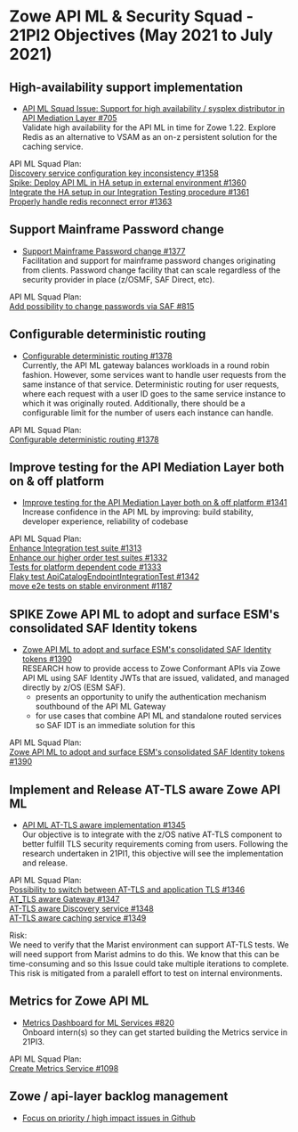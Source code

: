 # Zowe API ML & Security Squad - 21PI2 Objectives (May 2021 to July 2021)


## High-availability support implementation

* [API ML Squad Issue: Support for high availability / sysplex distributor in API Mediation Layer #705](https://github.com/zowe/api-layer/issues/705)  
Validate high availability for the API ML in time for Zowe 1.22. Explore Redis as an alternative to VSAM as an on-z persistent solution for the caching service.

API ML Squad Plan:  
[Discovery service configuration key inconsistency #1358](https://github.com/zowe/api-layer/issues/1358)  
[Spike: Deploy API ML in HA setup in external environment #1360](https://github.com/zowe/api-layer/issues/1360)  
[Integrate the HA setup in our Integration Testing procedure #1361](https://github.com/zowe/api-layer/issues/1361)  
[Properly handle redis reconnect error #1363](https://github.com/zowe/api-layer/issues/1363)  
  
  
## Support Mainframe Password change

* [Support Mainframe Password change #1377](https://github.com/zowe/api-layer/issues/1377)  
Facilitation and support for mainframe password changes originating from clients. Password change facility that can scale regardless of the security provider in place (z/OSMF, SAF Direct, etc).  

API ML Squad Plan:  
[Add possibility to change passwords via SAF #815](https://github.com/zowe/api-layer/issues/815)  

  
## Configurable deterministic routing

* [Configurable deterministic routing #1378](https://github.com/zowe/api-layer/issues/1378)  
Currently, the API ML gateway balances workloads in a round robin fashion. However, some services want to handle user requests from the same instance of that service. Deterministic routing for user requests, where each request with a user ID goes to the same service instance to which it was originally routed. Additionally, there should be a configurable limit for the number of users each instance can handle.

API ML Squad Plan:  
[Configurable deterministic routing #1378](https://github.com/zowe/api-layer/issues/1378)  


## Improve testing for the API Mediation Layer both on & off platform

* [Improve testing for the API Mediation Layer both on & off platform #1341](https://github.com/zowe/api-layer/issues/1341)  
Increase confidence in the API ML by improving: build stability, developer experience, reliability of codebase  

API ML Squad Plan:  
[Enhance Integration test suite #1313](https://github.com/zowe/api-layer/issues/1313)  
[Enhance our higher order test suites #1332](https://github.com/zowe/api-layer/issues/1332)  
[Tests for platform dependent code #1333](https://github.com/zowe/api-layer/issues/1333)  
[Flaky test ApiCatalogEndpointIntegrationTest #1342](https://github.com/zowe/api-layer/issues/1342)  
[move e2e tests on stable environment #1187](https://github.com/zowe/api-layer/issues/1187)  


## SPIKE Zowe API ML to adopt and surface ESM's consolidated SAF Identity tokens

* [Zowe API ML to adopt and surface ESM's consolidated SAF Identity tokens #1390](https://github.com/zowe/api-layer/issues/1390)  
RESEARCH how to provide access to Zowe Conformant APIs via Zowe API ML using SAF Identity JWTs that are issued, validated, and managed directly by z/OS (ESM SAF).  
  - presents an opportunity to unify the authentication mechanism southbound of the API ML Gateway  
  - for use cases that combine API ML and standalone routed services so SAF IDT is an immediate solution for this 

API ML Squad Plan:  
[Zowe API ML to adopt and surface ESM's consolidated SAF Identity tokens #1390](https://github.com/zowe/api-layer/issues/1390)  


## Implement and Release AT-TLS aware Zowe API ML

* [API ML AT-TLS aware implementation #1345](https://github.com/zowe/api-layer/issues/1345)  
Our objective is to integrate with the z/OS native AT-TLS component to better fulfill TLS security requirements coming from users. Following the research undertaken in 21PI1, this objective will see the implementation and release.  

API ML Squad Plan:  
[Possibility to switch between AT-TLS and application TLS #1346](https://github.com/zowe/api-layer/issues/1346)  
[AT_TLS aware Gateway #1347](https://github.com/zowe/api-layer/issues/1347)  
[AT-TLS aware Discovery service #1348](https://github.com/zowe/api-layer/issues/1348)  
[AT-TLS aware caching service #1349](https://github.com/zowe/api-layer/issues/1349)   

Risk:  
We need to verify that the Marist environment can support AT-TLS tests. We will need support from Marist admins to do this. We know that this can be time-consuming and so this Issue could take multiple iterations to complete. This risk is mitigated from a paralell effort to test on internal environments.  


## Metrics for Zowe API ML

* [Metrics Dashboard for ML Services #820](https://github.com/zowe/api-layer/issues/820)  
Onboard intern(s) so they can get started building the Metrics service in 21PI3.  

API ML Squad Plan:  
[Create Metrics Service #1098](https://github.com/zowe/api-layer/issues/1098)  


## Zowe / api-layer backlog management

* [Focus on priority / high impact issues in Github](https://github.com/zowe/api-layer/labels/21PI2)

